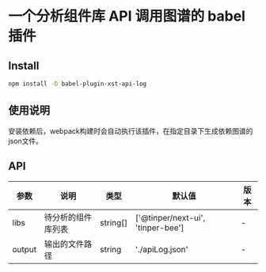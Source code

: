 # 一个分析组件库 API 调用图谱的 babel 插件

## Install

```sh
npm install -D babel-plugin-xst-api-log
```

## 使用说明
安装依赖后，webpack构建时会自动执行该插件，在指定目录下生成依赖图谱的json文件。

## API

| 参数 | 说明 | 类型 | 默认值 | 版本 |
| --- | --- | --- | --- | --- |
|libs|待分析的组件库列表|string[]|['@tinper/next-ui', 'tinper-bee']|-|
|output|输出的文件路径|string|'./apiLog.json'|-|
